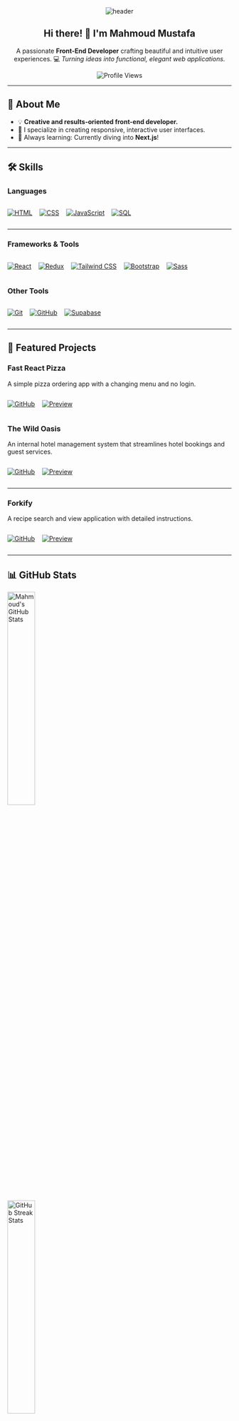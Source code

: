 <div align="center">
  <img src="https://capsule-render.vercel.app/api?type=waving&color=0:FE5E55,100:FFD700&height=200&text=Mahmoud%20Mustafa&fontSize=40&fontAlign=50&fontColor=ffffff&animation=twinkling" alt="header"/>
</div>

<div align="center">
  <h2>Hi there! 👋 I'm Mahmoud Mustafa</h2>
  <p>
    A passionate <b>Front-End Developer</b> crafting beautiful and intuitive user experiences.  
    💻 <i>Turning ideas into functional, elegant web applications.</i>
  </p>
  <img src="https://komarev.com/ghpvc/?username=MahmoudMostafa11199&label=Profile%20Views&color=0e75b6&style=flat" alt="Profile Views" />
</div>

---

## 🚀 About Me

- 💡 **Creative and results-oriented front-end developer.**
- 🎯 I specialize in creating responsive, interactive user interfaces.
- 🌱 Always learning: Currently diving into **Next.js**!

---

## 🛠️ Skills

### **Languages**

<div style="display: flex; align-items: center; gap: 1rem;">

[![HTML](https://img.shields.io/badge/HTML-%23E34F26.svg?style=flat&logo=html5&logoColor=white)](https://developer.mozilla.org/en-US/docs/Web/HTML)

[![CSS](https://img.shields.io/badge/CSS-%231572B6.svg?style=flat&logo=css3&logoColor=white)](https://developer.mozilla.org/en-US/docs/Web/CSS)

[![JavaScript](https://img.shields.io/badge/JavaScript-%23F7DF1E.svg?style=flat&logo=javascript&logoColor=black)](https://developer.mozilla.org/en-US/docs/Web/JavaScript)

[![SQL](https://img.shields.io/badge/SQL-%23447777.svg?style=flat&logo=postgresql&logoColor=white)](https://www.postgresql.org/)

</div>

---

### **Frameworks & Tools**

<div style="display: flex; align-items: center; gap: 1rem;">

[![React](https://img.shields.io/badge/React-%2361DAFB.svg?style=flat&logo=react&logoColor=black)](https://reactjs.org/)

[![Redux](https://img.shields.io/badge/Redux-%23764ABC.svg?style=flat&logo=redux&logoColor=white)](https://redux.js.org/)

[![Tailwind CSS](https://img.shields.io/badge/Tailwind%20CSS-%2338B2AC.svg?style=flat&logo=tailwind-css&logoColor=white)](https://tailwindcss.com/)

[![Bootstrap](https://img.shields.io/badge/Bootstrap-%237952B3.svg?style=flat&logo=bootstrap&logoColor=white)](https://getbootstrap.com/)

[![Sass](https://img.shields.io/badge/Sass-%23CC6699.svg?style=flat&logo=sass&logoColor=white)](https://sass-lang.com/)

</div>

### **Other Tools**

<div style="display: flex; align-items: center; gap: 1rem;">

[![Git](https://img.shields.io/badge/Git-%23F05033.svg?style=flat&logo=git&logoColor=white)](https://git-scm.com/)

[![GitHub](https://img.shields.io/badge/GitHub-%23181717.svg?style=flat&logo=github&logoColor=white)](https://github.com/)

[![Supabase](https://img.shields.io/badge/Supabase-%233ECF8E.svg?style=flat&logo=supabase&logoColor=white)](https://supabase.com/)

</div>

---

## 💼 Featured Projects

### Fast React Pizza

A simple pizza ordering app with a changing menu and no login.

<div style="display: flex; align-items: center; gap: 1rem;">

[![GitHub](https://img.shields.io/badge/GitHub-%23181717.svg?style=flat&logo=github&logoColor=white)](https://github.com/MahmoudMostafa11199/fast-react-pizza)

[![Preview](https://img.shields.io/badge/Preview-%231DA1F2.svg?style=flat&logo=chrome&logoColor=white)](https://fast-react-pizza.netlify.app/)

</div>

### The Wild Oasis

An internal hotel management system that streamlines hotel bookings and guest services.

<div style="display: flex; align-items: center; gap: 1rem;">

[![GitHub](https://img.shields.io/badge/GitHub-%23181717.svg?style=flat&logo=github&logoColor=white)](https://github.com/MahmoudMostafa11199/the-wild-oasis)

[![Preview](https://img.shields.io/badge/Preview-%231DA1F2.svg?style=flat&logo=chrome&logoColor=white)](https://the-wild-oasis.netlify.app/)

</div>

---

### Forkify

A recipe search and view application with detailed instructions.

<div style="display: flex; align-items: center; gap: 1rem;">

[![GitHub](https://img.shields.io/badge/GitHub-%23181717.svg?style=flat&logo=github&logoColor=white)](https://github.com/MahmoudMostafa11199/forkify)

[![Preview](https://img.shields.io/badge/Preview-%231DA1F2.svg?style=flat&logo=chrome&logoColor=white)](https://forkify-recipe.netlify.app/)

</div>

---

## 📊 GitHub Stats

<img src="https://github-readme-stats.vercel.app/api?username=MahmoudMostafa11199&show_icons=true&theme=tokyonight" alt="Mahmoud's GitHub Stats" width="35%"/>
<br>
<img src="https://github-readme-streak-stats.herokuapp.com/?user=MahmoudMostafa11199&theme=tokyonight" alt="GitHub Streak Stats" width="35%"/>
<br>
<img src="https://github-readme-stats.vercel.app/api/top-langs/?username=MahmoudMostafa11199&layout=compact&theme=tokyonight" alt="Top Languages" width="35%"/>

---

## 🌟 Activity

[![Mahmoud's GitHub Activity Graph](https://github-readme-activity-graph.vercel.app/graph?username=MahmoudMostafa11199&theme=tokyo-night)](https://github.com/MahmoudMostafa11199)

---

## 📬 Let's Connect

<div style="display: flex; justify-content: center; align-items: center; gap: 1rem">

[![LinkedIn](https://img.shields.io/badge/LinkedIn-%230A66C2.svg?style=flat&logo=linkedin&logoColor=white)](https://www.linkedin.com/in/mahmoud-mustafa-7417b51b1/)

[![Twitter](https://img.shields.io/badge/Twitter-%231DA1F2.svg?style=flat&logo=twitter&logoColor=white)](https://x.com/m_elshahat11199)

[![Facebook](https://img.shields.io/badge/Facebook-%231877F2.svg?style=flat&logo=facebook&logoColor=white)](https://www.facebook.com/profile.php?id=100008875276412)

[![Email](https://img.shields.io/badge/Email-D14836.svg?style=flat&logo=gmail&logoColor=white)](mailto:melshahat799@gmail.com)

</div>

---

<div align="center">
  <img src="https://readme-typing-svg.demolab.com?font=Fira+Code&weight=500&size=22&pause=1000&color=FE5E55&center=true&vCenter=true&width=435&lines=Thanks+for+visiting+my+profile!" alt="Thank you" />
</div>

---

